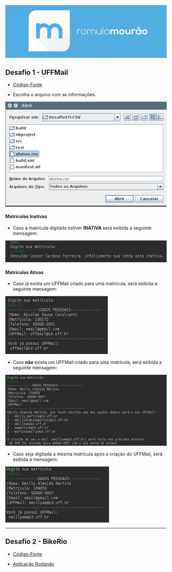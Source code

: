 

![logo](screenshots/logo.png)


## Desafio 1 - UFFMail

* [Código-Fonte](https://github.com/romulomourao/desafio-sti/tree/master/DesafioSTI-CSV)
- Escolha o arquivo com as informações.

![Snapshot](screenshots/01.png)


#### Matrículas Inativas
- Caso a matrícula digitada estiver **INATIVA** será exibida a seguinte mensagem:

![Snapshot](screenshots/02.png)

#### Matrículas Ativas
- Caso já exista um UFFMail criado para uma matrícula, será exibida a seguinte mensagem:  

![Snapshot](screenshots/03.png)


- Caso **não** exista um UFFMail criado para uma matrícula, será exibida a seguinte mensagem:  

![Snapshot](screenshots/04.png)

- Caso seja digitada a mesma matrícula após a criação do UFFMail, será exibida a mensagem:   

![Snapshot](screenshots/05.png)

---

## Desafio 2 - BikeRio

* [Código-Fonte](https://github.com/romulomourao/desafio-sti/tree/gh-pages)

* [Aplicação Rodando](http://rmourao.com.br/desafio-sti)
